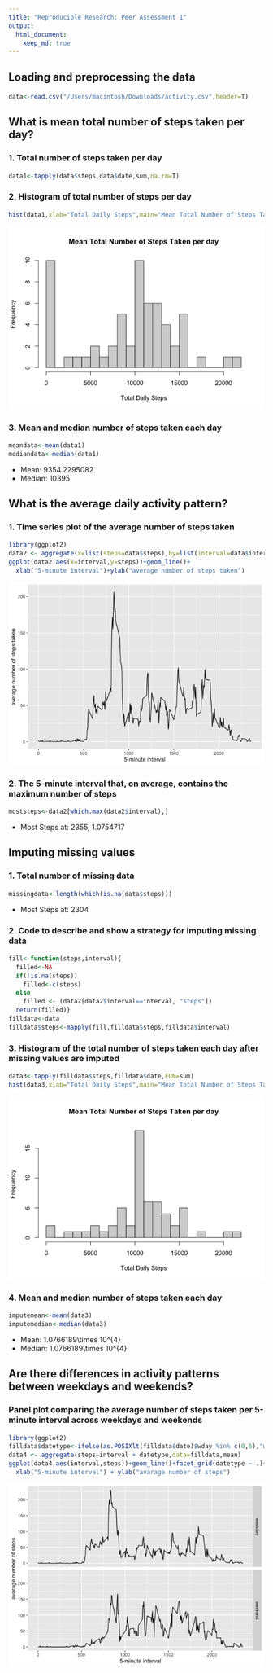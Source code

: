 ```yaml
---
title: "Reproducible Research: Peer Assessment 1"
output: 
  html_document:
    keep_md: true
---
```



## Loading and preprocessing the data

```r
data<-read.csv("/Users/macintosh/Downloads/activity.csv",header=T)
```

## What is mean total number of steps taken per day?
### 1. Total number of steps taken per day

```r
data1<-tapply(data$steps,data$date,sum,na.rm=T)
```
### 2. Histogram of total number of steps per day

```r
hist(data1,xlab="Total Daily Steps",main="Mean Total Number of Steps Taken per day",breaks=20)
```

![](PA1_template_files/figure-html/unnamed-chunk-3-1.png)<!-- -->

### 3. Mean and median number of steps taken each day

```r
meandata<-mean(data1)
mediandata<-median(data1)
```
* Mean: 9354.2295082 
* Median: 10395

## What is the average daily activity pattern?
### 1. Time series plot of the average number of steps taken

```r
library(ggplot2)
data2 <- aggregate(x=list(steps=data$steps),by=list(interval=data$interval),FUN=mean,na.rm=T)
ggplot(data2,aes(x=interval,y=steps))+geom_line()+
  xlab("5-minute interval")+ylab("average number of steps taken")
```

![](PA1_template_files/figure-html/unnamed-chunk-5-1.png)<!-- -->

### 2. The 5-minute interval that, on average, contains the maximum number of steps

```r
moststeps<-data2[which.max(data2$interval),]
```
* Most Steps at: 2355, 1.0754717

## Imputing missing values
### 1. Total number of missing data

```r
missingdata<-length(which(is.na(data$steps)))
```
* Most Steps at: 2304

### 2. Code to describe and show a strategy for imputing missing data

```r
fill<-function(steps,interval){
  filled<-NA
  if(!is.na(steps))
    filled<-c(steps)
  else
    filled <- (data2[data2$interval==interval, "steps"])
  return(filled)}
filldata<-data
filldata$steps<-mapply(fill,filldata$steps,filldata$interval)
```

### 3. Histogram of the total number of steps taken each day after missing values are imputed

```r
data3<-tapply(filldata$steps,filldata$date,FUN=sum)
hist(data3,xlab="Total Daily Steps",main="Mean Total Number of Steps Taken per day",breaks=20)
```

![](PA1_template_files/figure-html/unnamed-chunk-9-1.png)<!-- -->

### 4. Mean and median number of steps taken each day

```r
imputemean<-mean(data3)
imputemedian<-median(data3)
```
* Mean: 1.0766189\times 10^{4} 
* Median: 1.0766189\times 10^{4}

## Are there differences in activity patterns between weekdays and weekends?
### Panel plot comparing the average number of steps taken per 5-minute interval across weekdays and weekends

```r
library(ggplot2)
filldata$datetype<-ifelse(as.POSIXlt(filldata$date)$wday %in% c(0,6),"weekend","weekday")
data4 <- aggregate(steps~interval + datetype,data=filldata,mean)
ggplot(data4,aes(interval,steps))+geom_line()+facet_grid(datetype ~ .)+
  xlab("5-minute interval") + ylab("avarage number of steps")
```

![](PA1_template_files/figure-html/unnamed-chunk-11-1.png)<!-- -->
